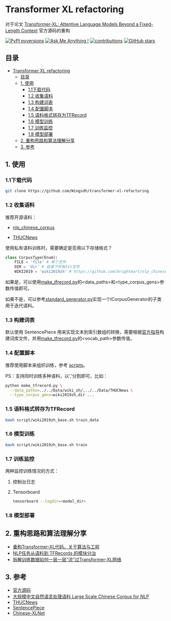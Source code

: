 # Transformer XL refactoring
对于论文 [Transformer-XL: Attentive Language Models Beyond a Fixed-Length Context](http://arxiv.org/abs/1901.02860) 官方源码的重构

[![PyPI pyversions](https://img.shields.io/pypi/pyversions/tensorflow.svg)]() [![Ask Me Anything !](https://img.shields.io/badge/Ask%20me-anything-1abc9c.svg)](https://www.zhihu.com/people/wingsallblue) [![contributions](https://img.shields.io/badge/contributions-welcome-brightgreen.svg?style=flat)](https://github.com/Wingsdh/transformer-xl-refactoring/issues) [![GitHub stars](https://img.shields.io/github/stars/wingsdh/transformer-xl-refactoring?style=social)](https://github.com/Wingsdh/transformer-xl-refactoring)



## 目录
- [Transformer XL refactoring](#transformer-xl-refactoring)
  * [目录](#--)
  * [1. 使用](#1---)
    + [1.1下载代码](#11----)
    + [1.2 收集语料](#12-----)
    + [1.3 构建词表](#13-----)
    + [1.4 配置脚本](#14-----)
    + [1.5 语料格式转存为TFRecord](#15--------tfrecord)
    + [1.6 模型训练](#16-----)
    + [1.7 训练监控](#17-----)
    + [1.8 模型部署](#18-----)
  * [2. 重构思路和算法理解分享](#2------------)
  * [3. 参考](#3---)



## 1. 使用

### 1.1下载代码

```bash
git clone https://github.com/Wingsdh/transformer-xl-refactoring
```

### 1.2 收集语料

推荐开源语料：

- [nlp_chinese_corpus](https://github.com/brightmart/nlp_chinese_corpus ) 

- [THUCNews](http://thuctc.thunlp.org/#中文文本分类数据集THUCNews)

使用私有语料训练时，需要确定是否用以下存储格式？

```python
class CorpusType(Enum):
    FILE = 'file' # 单个文件
    DIR = 'dir' # 目录下所有txt文件
    WIKI2019 = 'wiki2019zh' # https://github.com/brightmart/nlp_chinese_corpus
```

如果是，可以使用[make_tfrecord.py](https://github.com/Wingsdh/transformer-xl-refactoring/blob/master/make_tfrecord.py)的<data_paths>和<type_corpus_gens>参数传值即可。

如果不是，可以参考[standard_generator.py](https://github.com/Wingsdh/transformer-xl-refactoring/blob/master/data_processing/standard_generator.py)实现一个ICorpusGenerator的子类用于迭代语料。

### 1.3 构建词表

默认使用 SentencePiece 用来实现文本到索引数组的转换，需要根据[官方指导](https://github.com/google/sentencepiece)构建词库文件，并用[make_tfrecord.py](https://github.com/Wingsdh/transformer-xl-refactoring/blob/master/make_tfrecord.py)的<vocab_path>参数传值。

### 1.4 配置脚本

推荐使用脚本来组织训练，参考 [scripts](https://github.com/Wingsdh/transformer-xl-refactoring/tree/master/script)。

PS：支持同时训练多种语料，以','分割即可，比如：

```bash
python make_tfrecord.py \
  --data_paths=../../Data/wiki_zh/,../../Data/THUCNews \
  --type_corpus_gens=wiki2019zh,dir ...
```

### 1.5 语料格式转存为TFRecord

```bash
bash script/wiki2019zh_base.sh train_data
```

### 1.6 模型训练

```bash
bash script/wiki2019zh_base.sh train
```

### 1.7 训练监控

两种监控训练情况的方式：

1. 控制台日志

2. Tensorboard

   ```bash
   tensorboard --logdir=<model_dir>
   ```

### 1.8 模型部署

## 2. 重构思路和算法理解分享

- [重构Transformer-XL代码，关于算法与工程](https://zhuanlan.zhihu.com/p/103769855)
- [NLP任务从语料到 TFRecords 的模块分治](https://zhuanlan.zhihu.com/p/104405967)
- [拆解训练数据如何一层一层“流”过Transformer-XL网络](https://zhuanlan.zhihu.com/p/105472248)

## 3. 参考

- [官方源码](https://github.com/kimiyoung/transformer-xl)
- [大规模中文自然语言处理语料 Large Scale Chinese Corpus for NLP](https://github.com/brightmart/nlp_chinese_corpus ) 
- [THUCNews](http://thuctc.thunlp.org/#中文文本分类数据集THUCNews)
- [SentencePiece](https://github.com/google/sentencepiece)
- [Chinese-XLNet](https://github.com/ymcui/Chinese-XLNet#%E6%A8%A1%E5%9E%8B%E4%B8%8B%E8%BD%BD)
